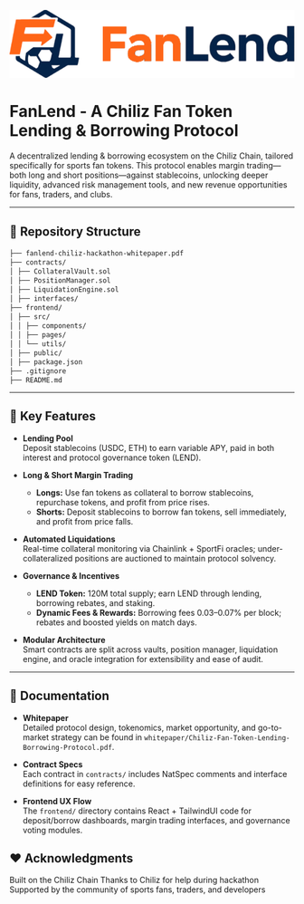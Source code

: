 ![FanLend](frontend/src/assets/FanLend_logo.png)

# FanLend - A Chiliz Fan Token Lending & Borrowing Protocol

A decentralized lending & borrowing ecosystem on the Chiliz Chain, tailored specifically for sports fan tokens. This protocol enables margin trading—both long and short positions—against stablecoins, unlocking deeper liquidity, advanced risk management tools, and new revenue opportunities for fans, traders, and clubs.

---

## 📂 Repository Structure

```plaintext
├── fanlend-chiliz-hackathon-whitepaper.pdf
├── contracts/
│ ├── CollateralVault.sol
│ ├── PositionManager.sol
│ ├── LiquidationEngine.sol
│ ├── interfaces/
├── frontend/
│ ├── src/
│ │ ├── components/
│ │ ├── pages/
│ │ └── utils/
│ ├── public/
│ ├── package.json
├── .gitignore
├── README.md
```

---

## 🚀 Key Features

- **Lending Pool**  
  Deposit stablecoins (USDC, ETH) to earn variable APY, paid in both interest and protocol governance token (LEND).

- **Long & Short Margin Trading**

  - **Longs:** Use fan tokens as collateral to borrow stablecoins, repurchase tokens, and profit from price rises.
  - **Shorts:** Deposit stablecoins to borrow fan tokens, sell immediately, and profit from price falls.

- **Automated Liquidations**  
  Real-time collateral monitoring via Chainlink + SportFi oracles; under-collateralized positions are auctioned to maintain protocol solvency.

- **Governance & Incentives**

  - **LEND Token:** 120M total supply; earn LEND through lending, borrowing rebates, and staking.
  - **Dynamic Fees & Rewards:** Borrowing fees 0.03–0.07% per block; rebates and boosted yields on match days.

- **Modular Architecture**  
  Smart contracts are split across vaults, position manager, liquidation engine, and oracle integration for extensibility and ease of audit.

---

## 📖 Documentation

- **Whitepaper**  
  Detailed protocol design, tokenomics, market opportunity, and go-to-market strategy can be found in `whitepaper/Chiliz-Fan-Token-Lending-Borrowing-Protocol.pdf`.

- **Contract Specs**  
  Each contract in `contracts/` includes NatSpec comments and interface definitions for easy reference.

- **Frontend UX Flow**  
  The `frontend/` directory contains React + TailwindUI code for deposit/borrow dashboards, margin trading interfaces, and governance voting modules.

## ❤️ Acknowledgments

Built on the Chiliz Chain
Thanks to Chiliz for help during hackathon
Supported by the community of sports fans, traders, and developers

